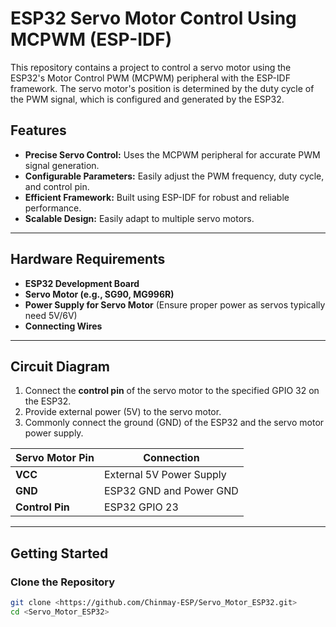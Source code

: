 # ESP32 Servo Motor Control Using MCPWM (ESP-IDF)

This repository contains a project to control a servo motor using the ESP32's Motor Control PWM (MCPWM) peripheral with the ESP-IDF framework. The servo motor's position is determined by the duty cycle of the PWM signal, which is configured and generated by the ESP32.

## Features
- **Precise Servo Control:** Uses the MCPWM peripheral for accurate PWM signal generation.
- **Configurable Parameters:** Easily adjust the PWM frequency, duty cycle, and control pin.
- **Efficient Framework:** Built using ESP-IDF for robust and reliable performance.
- **Scalable Design:** Easily adapt to multiple servo motors.

---

## Hardware Requirements
- **ESP32 Development Board**
- **Servo Motor (e.g., SG90, MG996R)**
- **Power Supply for Servo Motor** (Ensure proper power as servos typically need 5V/6V)
- **Connecting Wires**

---

## Circuit Diagram
1. Connect the **control pin** of the servo motor to the specified GPIO 32 on the ESP32.
2. Provide external power (5V) to the servo motor.
3. Commonly connect the ground (GND) of the ESP32 and the servo motor power supply.

| Servo Motor Pin  | Connection                    |
|-------------------|-------------------------------|
| **VCC**          | External 5V Power Supply      |
| **GND**          | ESP32 GND and Power GND       |
| **Control Pin**   | ESP32 GPIO 23    |

---


## Getting Started

### Clone the Repository
```bash
git clone <https://github.com/Chinmay-ESP/Servo_Motor_ESP32.git>
cd <Servo_Motor_ESP32>
